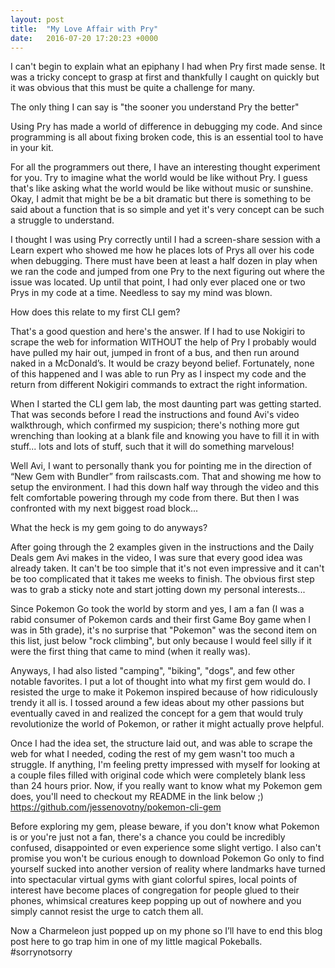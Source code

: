 ```yaml
---
layout: post
title:  "My Love Affair with Pry"
date:   2016-07-20 17:20:23 +0000
---
```



I can't begin to explain what an epiphany I had when Pry first made sense. It was a tricky concept to grasp at first and thankfully I caught on quickly but it was obvious that this must be quite a challenge for many.

The only thing I can say is "the sooner you understand Pry the better"

Using Pry has made a world of difference in debugging my code. And since programming is all about fixing broken code, this is an essential tool to have in your kit. 

For all the programmers out there, I have an interesting thought experiment for you. Try to imagine what the world would be like without Pry. I guess that's like asking what the world would be like without music or sunshine. Okay, I admit that might be be a bit dramatic but there is something to be said about a function that is so simple and yet it's very concept can be such a struggle to understand. 

I thought I was using Pry correctly until I had a screen-share session with a Learn expert who showed me how he places lots of Prys all over his code when debugging. There must have been at least a half dozen in play when we ran the code and jumped from one Pry to the next figuring out where the issue was located. Up until that point, I had only ever placed one or two Prys in my code at a time. Needless to say my mind was blown.

How does this relate to my first CLI gem? 

That's a good question and here's the answer. If I had to use Nokigiri to scrape the web for information WITHOUT the help of Pry I probably would have pulled my hair out, jumped in front of a bus, and then run around naked in a McDonald’s. It would be crazy beyond belief. Fortunately, none of this happened and I was able to run Pry as I inspect my code and the return from different Nokigiri commands to extract the right information. 

When I started the CLI gem lab, the most daunting part was getting started. That was seconds before I read the instructions and found Avi's video walkthrough, which confirmed my suspicion; there's nothing more gut wrenching than looking at a blank file and knowing you have to fill it in with stuff... lots and lots of stuff, such that it will do something marvelous! 

Well Avi, I want to personally thank you for pointing me in the direction of “New Gem with Bundler” from railscasts.com. That and showing me how to setup the environment. I had this down half way through the video and this felt comfortable powering through my code from there. But then I was confronted with my next biggest road block...

What the heck is my gem going to do anyways?

After going through the 2 examples given in the instructions and the Daily Deals gem Avi makes in the video, I was sure that every good idea was already taken. It can't be too simple that it's not even impressive and it can't be too complicated that it takes me weeks to finish. The obvious first step was to grab a sticky note and start jotting down my personal interests... 

Since Pokemon Go took the world by storm and yes, I am a fan (I was a rabid consumer of Pokemon cards and their first Game Boy game when I was in 5th grade), it's no surprise that "Pokemon" was the second item on this list, just below "rock climbing", but only because I would feel silly if it were the first thing that came to mind (when it really was). 

Anyways, I had also listed "camping", "biking", "dogs", and few other notable favorites. I put a lot of thought into what my first gem would do. I resisted the urge to make it Pokemon inspired because of how ridiculously trendy it all is. I tossed around a few ideas about my other passions but eventually caved in and realized the concept for a gem that would truly revolutionize the world of Pokemon, or rather it might actually prove helpful. 

Once I had the idea set, the structure laid out, and was able to scrape the web for what I needed, coding the rest of my gem wasn't too much a struggle. If anything, I'm feeling pretty impressed with myself for looking at a couple files filled with original code which were completely blank less than 24 hours prior. Now, if you really want to know what my Pokemon gem does, you'll need to checkout my README in the link below ;)
https://github.com/jessenovotny/pokemon-cli-gem


Before exploring my gem, please beware, if you don't know what Pokemon is or you're just not a fan, there's a chance you could be incredibly confused, disappointed or even experience some slight vertigo. I also can't promise you won't be curious enough to download Pokemon Go only to find yourself sucked into another version of reality where landmarks have turned into spectacular virtual gyms with giant colorful spires, local points of interest have become places of congregation for people glued to their phones, whimsical creatures keep popping up out of nowhere and you simply cannot resist the urge to catch them all. 

Now a Charmeleon just popped up on my phone so I’ll have to end this blog post here to go trap him in one of my little magical Pokeballs. #sorrynotsorry
